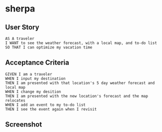 # sherpa

## User Story

```
AS A traveler 
I WANT to see the weather forecast, with a local map, and to-do list
SO THAT I can optimize my vacation time
```

## Acceptance Criteria

```
GIVEN I am a traveler
WHEN I input my destination
THEN I am presented with that location's 5 day weather forecast and local map
WHEN I change my desition
THEN I am presented with the new location's forecast and the map relocates
WHEN I add an event to my to-do list
THEN I see the event again when I revisit
```

## Screenshot


